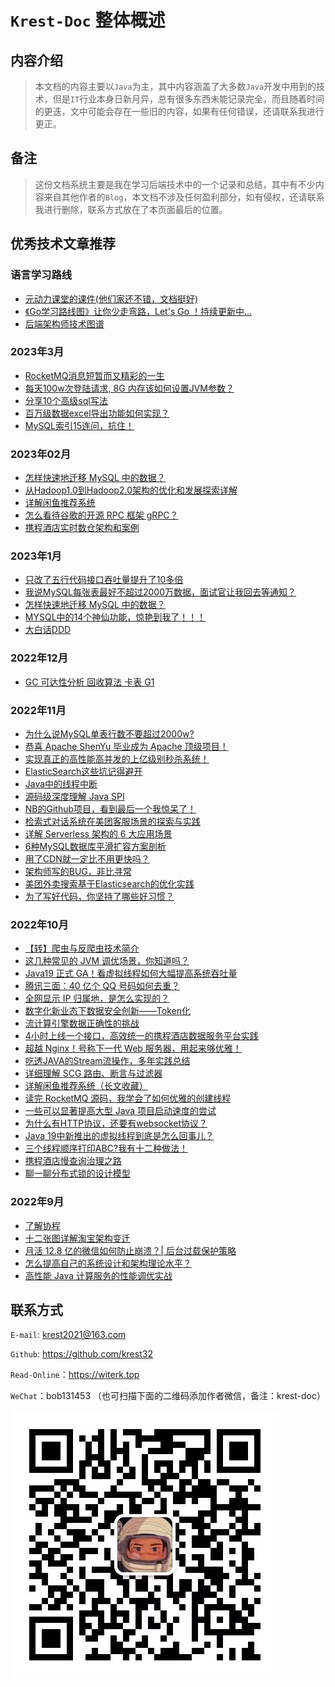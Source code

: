 
# `Krest-Doc` 整体概述

## 内容介绍

> 本文档的内容主要以`Java`为主，其中内容涵盖了大多数`Java`开发中用到的技术，但是`IT`行业本身日新月异，总有很多东西未能记录完全，而且随着时间的更迭，文中可能会存在一些旧的内容，如果有任何错误，还请联系我进行更正。


## 备注

> 这份文档系统主要是我在学习后端技术中的一个记录和总结，其中有不少内容来自其他作者的`Blog`，本文档不涉及任何盈利部分，如有侵权，还请联系我进行删除，联系方式放在了本页面最后的位置。



## 优秀技术文章推荐
### 语言学习路线

+ [元动力课堂的课件(他们家还不错，文档挺好)](https://www.ydlclass.com/doc21xnv/)
+ [《Go学习路线图》让你少走弯路，Let's Go ！持续更新中...](https://juejin.cn/post/7119123646471208968)
+ [后端架构师技术图谱](https://juejin.cn/post/6844903602369232904)

### 2023年3月
+ [RocketMQ消息短暂而又精彩的一生](https://juejin.cn/post/7186880907582636069)
+ [每天100w次登陆请求, 8G 内存该如何设置JVM参数？](https://juejin.cn/post/7203255955214172218)
+ [分享10个高级sql写法](https://juejin.cn/post/7209625823580766264)
+ [百万级数据excel导出功能如何实现？](https://juejin.cn/post/7196140566111043643)
+ [MySQL索引15连问，抗住！](https://juejin.cn/post/7193682380077400122)

### 2023年02月
+ [怎样快速地迁移 MySQL 中的数据？](https://juejin.cn/post/7187313594093010981)
+ [从Hadoop1.0到Hadoop2.0架构的优化和发展探索详解](https://juejin.cn/post/7202557470341562423)
+ [详解闲鱼推荐系统](https://juejin.cn/post/7153878508035391502)
+ [怎么看待谷歌的开源 RPC 框架 gRPC？](https://www.zhihu.com/question/30027669/answer/2872058473)
+ [携程酒店实时数仓架构和案例](https://zhuanlan.zhihu.com/p/598733363)

### 2023年1月
+ [只改了五行代码接口吞吐量提升了10多倍](https://juejin.cn/post/7185479136599769125)
+ [我说MySQL每张表最好不超过2000万数据，面试官让我回去等通知？](https://juejin.cn/post/7165689453124517896)
+ [怎样快速地迁移 MySQL 中的数据？](https://juejin.cn/post/7187313594093010981)
+ [MYSQL中的14个神仙功能，惊艳到我了！！！](https://juejin.cn/post/7179239346967412773)
+ [大白话DDD](https://juejin.cn/post/7184800180984610873)

### 2022年12月
+ [GC 可达性分析 回收算法 卡表 G1](https://blog.csdn.net/m0_46690280/article/details/121941158?ops_request_misc=%257B%2522request%255Fid%2522%253A%2522167021167016782412582345%2522%252C%2522scm%2522%253A%252220140713.130102334..%2522%257D&request_id=167021167016782412582345&biz_id=0&utm_medium=distribute.pc_search_result.none-task-blog-2~all~baidu_landing_v2~default-1-121941158-null-null.142^v67^control,201^v4^add_ask,213^v2^t3_control2&utm_term=JVM%20G1%20%E5%8D%A1%E8%A1%A8&spm=1018.2226.3001.4187)


### 2022年11月
+ [为什么说MySQL单表行数不要超过2000w?](https://juejin.cn/post/7160487684358537246)
+ [恭喜 Apache ShenYu 毕业成为 Apache 顶级项目！](https://juejin.cn/post/7125611044520591368)
+ [实现真正的高性能高并发的上亿级别秒杀系统！](https://juejin.cn/post/7160001411181346824)
+ [ElasticSearch这些坑记得避开](https://juejin.cn/post/7161953511683391525)
+ [Java中的线程中断](https://juejin.cn/post/7163295063844323335)
+ [源码级深度理解 Java SPI](https://juejin.cn/post/7163177020615032863)
+ [NB的Github项目，看到最后一个我惊呆了！](https://juejin.cn/post/7162105483338678280)
+ [检索式对话系统在美团客服场景的探索与实践](https://zhuanlan.zhihu.com/p/581189748)
+ [详解 Serverless 架构的 6 大应用场景](https://zhuanlan.zhihu.com/p/581086768)
+ [6种MySQL数据库平滑扩容方案剖析](https://juejin.cn/post/7166859294615273480)
+ [用了CDN就一定比不用更快吗？](https://juejin.cn/post/7166782260933296142)
+ [架构师写的BUG，非比寻常](https://juejin.cn/post/6854573213427433480)
+ [美团外卖搜索基于Elasticsearch的优化实践](https://zhuanlan.zhihu.com/p/584648660)
+ [为了写好代码，你坚持了哪些好习惯？](https://www.zhihu.com/question/535244045/answer/2719894116)

### 2022年10月

+ [【转】爬虫与反爬虫技术简介](https://www.jianshu.com/p/ba7576b94ccc)
+ [这几种常见的 JVM 调优场景，你知道吗？](https://www.jianshu.com/p/96e2469b4505)
+ [Java19 正式 GA！看虚拟线程如何大幅提高系统吞吐量](https://www.jianshu.com/p/443011c295ef)
+ [腾讯三面：40 亿个 QQ 号码如何去重？](https://www.jianshu.com/p/e2c46b9c46d3)
+ [全网显示 IP 归属地，是怎么实现的？](https://www.jianshu.com/p/e649666520f2)
+ [数字化新业态下数据安全创新——Token化](https://zhuanlan.zhihu.com/p/569035765)
+ [流计算引擎数据正确性的挑战](https://zhuanlan.zhihu.com/p/573211728)
+ [4小时上线一个接口，高效统一的携程酒店数据服务平台实践](https://zhuanlan.zhihu.com/p/568693684)
+ [超越 Nginx！号称下一代 Web 服务器，用起来够优雅！](https://juejin.cn/post/7085519712901136392)
+ [吃透JAVA的Stream流操作，多年实践总结](https://juejin.cn/post/7118991438448164878)
+ [详细理解 SCG 路由、断言与过滤器](https://juejin.cn/post/7153854448798793735)
+ [详解闲鱼推荐系统（长文收藏）](https://juejin.cn/post/7153878508035391502)
+ [读完 RocketMQ 源码，我学会了如何优雅的创建线程](https://juejin.cn/post/7153919864665538567)
+ [一些可以显著提高大型 Java 项目启动速度的尝试](https://juejin.cn/post/7117815437559070734)
+ [为什么有HTTP协议，还要有websocket协议？](https://juejin.cn/post/7144161126652051464)
+ [Java 19中新推出的虚拟线程到底是怎么回事儿？](https://juejin.cn/post/7155406687598280740)
+ [三个线程顺序打印ABC?我有十二种做法！](https://juejin.cn/post/7149006608209543176)
+ [携程酒店慢查询治理之路](https://zhuanlan.zhihu.com/p/576875838?utm_campaign=shareopn&utm_medium=social&utm_oi=976755020490846208&utm_psn=1568932550311129088&utm_source=wechat_session)
+ [聊一聊分布式锁的设计模型](https://zhuanlan.zhihu.com/p/574807053?utm_campaign=shareopn&utm_medium=social&utm_oi=976755020490846208&utm_psn=1568933222423150593&utm_source=wechat_session)

### 2022年9月

+ [了解协程](https://www.zhihu.com/question/19552975/answer/2594604218)
+ [十二张图详解淘宝架构变迁](https://zhuanlan.zhihu.com/p/442552241)
+ [月活 12.8 亿的微信如何防止崩溃？| 后台过载保护策略](https://zhuanlan.zhihu.com/p/520699351)
+ [怎么提高自己的系统设计和架构理论水平？](https://www.zhihu.com/question/395652253/answer/2458366961)
+ [高性能 Java 计算服务的性能调优实战](https://zhuanlan.zhihu.com/p/564562925?utm_campaign=shareopn&utm_medium=social&utm_oi=976755020490846208&utm_psn=1556193749054758912&utm_source=wechat_session)



## 联系方式


`E-mail`: krest2021@163.com

`Github`: https://github.com/krest32

`Read-Online`：https://witerk.top

`WeChat`：bob131453 （也可扫描下面的二维码添加作者微信，备注：krest-doc）

![image-20220815142106360](img/image-20220815142106360.png)

